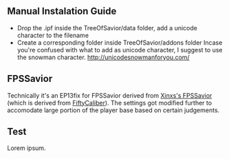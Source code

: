 ## Manual Instalation Guide
* Drop the .ipf inside the TreeOfSavior/data folder, add a unicode character to the filename
* Create a corresponding <addon name> folder inside TreeOfSavior/addons folder
Incase you're confused with what to add as unicode character, I suggest to use the snowman character.
http://unicodesnowmanforyou.com/

## FPSSavior
Technically it's an EP13fix for FPSSavior derived from [Xinxs's FPSSavior](https://github.com/xinxs/ToS-Addons/tree/master/fpssavior) (which is derived from [FiftyCaliber](https://github.com/FiftyCaliber)). The settings got modified further to accomodate large portion of the player base based on certain judgements.

## Test
Lorem ipsum.
